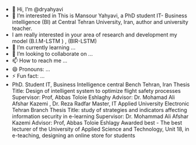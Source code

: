 - 👋 Hi, I’m @dryahyavi   
- 👀 I’m interested in  This is Mansour Yahyavi, a PhD student IT- Business intelligence (BI) at Central Tehran University, Iran, author and university teacher.
- I am really interested in your area of research and development my model (B.I.M-LSTM )  , (BIR-LSTM)  
- 🌱 I’m currently learning ...
- 💞️ I’m looking to collaborate on ...
- 📫 How to reach me ...
- 😄 Pronouns: ...
- ⚡ Fun fact: ...
- PhD. Student IT, Business Intelligence central Bench Tehran, Iran
Thesis Title: Design of intelligent system to optimize flight safety processes
Supervisor: Prof, Abbas Toloie Eshlaghy    Advisor: Dr. Mohamad Ali Afshar Kazemi , Dr. Reza Radfar
Master, IT   Applied
University Electronic Tehran Branch
Thesis Title: study of strategies and indicators affecting information security in e-learning   Supervisor: Dr. Mohammad Ali Afshar Kazemi Advisor: Prof, Abbas Toloie Eshlagy
Awarded best - The best lecturer of the University of  Applied Science and Technology, Unit 18, in e-teaching, designing an online store for students                                                                                                                                                                                                                                                                                                                                                                                                                                                                                                               

<!---
dryahyavi/dryahyavi is a ✨ special ✨ repository because its `README.md` (this file) appears on your GitHub profile.
You can click the Preview link to take a look at your changes.
--->
